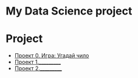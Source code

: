 # My Data Science project

# Project

* [Проект 0. Игра: Угадай чило](https://github.com/Konstantin65349/sf_homework_ds/tree/main/Project_0)
* [Проект 1._________]()
* [Проект 2._________]()